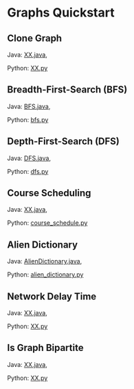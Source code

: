 # Graphs Quickstart

## Clone Graph
Java: [XX.java](https://github.com/samgh/6-Weeks-to-Interview-Ready/blob/master/quickstart_guides/graphs/java/XX.java),

Python: [XX.py](https://github.com/samgh/6-Weeks-to-Interview-Ready/blob/master/quickstart_guides/graphs/python/XX.py)

## Breadth-First-Search (BFS)
Java: [BFS.java](https://github.com/samgh/6-Weeks-to-Interview-Ready/blob/master/quickstart_guides/graphs/java/BFS.java),

Python: [bfs.py](https://github.com/samgh/6-Weeks-to-Interview-Ready/blob/master/quickstart_guides/graphs/python/bfs.py)

## Depth-First-Search (DFS)
Java: [DFS.java](https://github.com/samgh/6-Weeks-to-Interview-Ready/blob/master/quickstart_guides/graphs/java/DFS.java),

Python: [dfs.py](https://github.com/samgh/6-Weeks-to-Interview-Ready/blob/master/quickstart_guides/graphs/python/dfs.py)

## Course Scheduling
Java: [XX.java](https://github.com/samgh/6-Weeks-to-Interview-Ready/blob/master/quickstart_guides/graphs/java/XX.java),

Python: [course_schedule.py](https://github.com/samgh/6-Weeks-to-Interview-Ready/blob/master/quickstart_guides/graphs/python/course_schedule.py)

## Alien Dictionary
Java: [AlienDictionary.java](https://github.com/samgh/6-Weeks-to-Interview-Ready/blob/master/quickstart_guides/graphs/java/AlienDictionary.java),

Python: [alien_dictionary.py](https://github.com/samgh/6-Weeks-to-Interview-Ready/blob/master/quickstart_guides/graphs/python/alien_dictionary.py)

## Network Delay Time
Java: [XX.java](https://github.com/samgh/6-Weeks-to-Interview-Ready/blob/master/quickstart_guides/graphs/java/XX.java),

Python: [XX.py](https://github.com/samgh/6-Weeks-to-Interview-Ready/blob/master/quickstart_guides/graphs/python/XX.py)

## Is Graph Bipartite
Java: [XX.java](https://github.com/samgh/6-Weeks-to-Interview-Ready/blob/master/quickstart_guides/graphs/java/XX.java),

Python: [XX.py](https://github.com/samgh/6-Weeks-to-Interview-Ready/blob/master/quickstart_guides/graphs/python/XX.py)
